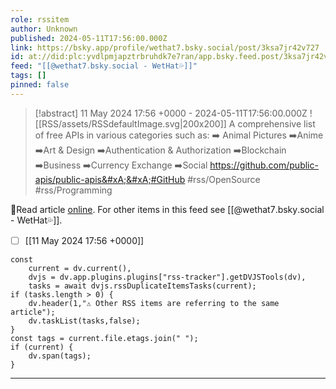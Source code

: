 ```yaml
---
role: rssitem
author: Unknown
published: 2024-05-11T17:56:00.000Z
link: https://bsky.app/profile/wethat7.bsky.social/post/3ksa7jr42v727
id: at://did:plc:yvdlpmjapztrbruhdk7e7ran/app.bsky.feed.post/3ksa7jr42v727
feed: "[[@wethat7․bsky․social - WetHat💦]]"
tags: []
pinned: false
---
```


> [!abstract] 11 May 2024 17:56 +0000 - 2024-05-11T17:56:00.000Z
> <span class="rss-image">![[RSS/assets/RSSdefaultImage.svg|200x200]]</span> A comprehensive list of free APIs in various categories such as:&#xA;➡️
>                 Animal Pictures&#xA;➡️Anime&#xA;➡️Art & Design&#xA;➡️Authentication &
>                 Authorization&#xA;➡️Blockchain&#xA;➡️Business&#xA;➡️Currency
>                 Exchange&#xA;➡️Social&#xA;&#xA;https://github.com/public-apis/public-apis&#xA;&#xA;#GitHub
>                 #rss/OpenSource #rss/Programming

🔗Read article [online](https://bsky.app/profile/wethat7.bsky.social/post/3ksa7jr42v727). For other items in this feed see [[@wethat7․bsky․social - WetHat💦]].

- [ ] [[11 May 2024 17꞉56 +0000]]

~~~dataviewjs
const
    current = dv.current(),
	dvjs = dv.app.plugins.plugins["rss-tracker"].getDVJSTools(dv),
	tasks = await dvjs.rssDuplicateItemsTasks(current);
if (tasks.length > 0) {
	dv.header(1,"⚠ Other RSS items are referring to the same article");
    dv.taskList(tasks,false);
}
const tags = current.file.etags.join(" ");
if (current) {
	dv.span(tags);
}
~~~

- - -